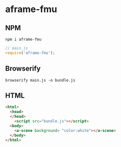 # aframe-fmu

## NPM

```
npm i aframe-fmu
```

```javascript
// main.js
require('aframe-fmu');
```

## Browserify

```
browserify main.js -o bundle.js
```

## HTML

```html
<html>
  <head>
  </head>
    <script src="bundle.js"></script>  
  <body>
    <a-scene background= "color:white"></a-scene>
  </body>
</html>
```
